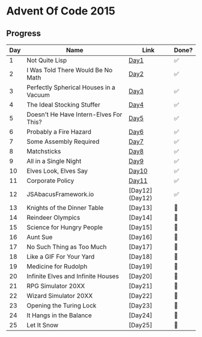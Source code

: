 # Advent Of Code 2015

## Progress

| Day | Name                                   | Link            | Done?                 |
| --- | -------------------------------------- | --------------- | --------------------- |
| 1   | Not Quite Lisp                         | [Day1](Day1)    | :white_check_mark:    |
| 2   | I Was Told There Would Be No Math      | [Day2](Day2)    | :white_check_mark:    |
| 3   | Perfectly Spherical Houses in a Vacuum | [Day3](Day3)    | :white_check_mark:    |
| 4   | The Ideal Stocking Stuffer             | [Day4](Day4)    | :white_check_mark:    |
| 5   | Doesn't He Have Intern-Elves For This? | [Day5](Day5)    | :white_check_mark:    |
| 6   | Probably a Fire Hazard                 | [Day6](Day6)    | :white_check_mark:    |
| 7   | Some Assembly Required                 | [Day7](Day7)    | :white_check_mark:    |
| 8   | Matchsticks                            | [Day8](Day8)    | :white_check_mark:    |
| 9   | All in a Single Night                  | [Day9](Day9)    | :white_check_mark:    |
| 10  | Elves Look, Elves Say                  | [Day10](Day10)  | :white_check_mark:    |
| 11  | Corporate Policy                       | [Day11](Day11)  | :white_check_mark:    |
| 12  | JSAbacusFramework.io                   | [Day12] (Day12) | :white_check_mark:    |
| 13  | Knights of the Dinner Table            | [Day13]         | :black_square_button: |
| 14  | Reindeer Olympics                      | [Day14]         | :black_square_button: |
| 15  | Science for Hungry People              | [Day15]         | :black_square_button: |
| 16  | Aunt Sue                               | [Day16]         | :black_square_button: |
| 17  | No Such Thing as Too Much              | [Day17]         | :black_square_button: |
| 18  | Like a GIF For Your Yard               | [Day18]         | :black_square_button: |
| 19  | Medicine for Rudolph                   | [Day19]         | :black_square_button: |
| 20  | Infinite Elves and Infinite Houses     | [Day20]         | :black_square_button: |
| 21  | RPG Simulator 20XX                     | [Day21]         | :black_square_button: |
| 22  | Wizard Simulator 20XX                  | [Day22]         | :black_square_button: |
| 23  | Opening the Turing Lock                | [Day23]         | :black_square_button: |
| 24  | It Hangs in the Balance                | [Day24]         | :black_square_button: |
| 25  | Let It Snow                            | [Day25]         | :black_square_button: |
